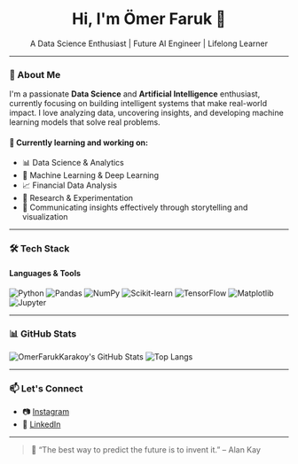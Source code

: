 <h1 align="center">Hi, I'm Ömer Faruk 👋</h1>
<p align="center">A Data Science Enthusiast | Future AI Engineer | Lifelong Learner</p>

---

### 🧠 About Me

I'm a passionate **Data Science** and **Artificial Intelligence** enthusiast, currently focusing on building intelligent systems that make real-world impact. I love analyzing data, uncovering insights, and developing machine learning models that solve real problems.

#### 🌱 Currently learning and working on:
- 📊 Data Science & Analytics
- 🤖 Machine Learning & Deep Learning
- 📈 Financial Data Analysis
- 🧪 Research & Experimentation
- 💬 Communicating insights effectively through storytelling and visualization

---

### 🛠 Tech Stack

#### Languages & Tools
![Python](https://img.shields.io/badge/Python-3776AB?style=for-the-badge&logo=python&logoColor=white)
![Pandas](https://img.shields.io/badge/Pandas-150458?style=for-the-badge&logo=pandas&logoColor=white)
![NumPy](https://img.shields.io/badge/NumPy-013243?style=for-the-badge&logo=numpy&logoColor=white)
![Scikit-learn](https://img.shields.io/badge/Scikit--Learn-F7931E?style=for-the-badge&logo=scikit-learn&logoColor=white)
![TensorFlow](https://img.shields.io/badge/TensorFlow-FF6F00?style=for-the-badge&logo=tensorflow&logoColor=white)
![Matplotlib](https://img.shields.io/badge/Matplotlib-11557C?style=for-the-badge&logo=matplotlib&logoColor=white)
![Jupyter](https://img.shields.io/badge/Jupyter-F37626?style=for-the-badge&logo=jupyter&logoColor=white)

---

### 📊 GitHub Stats

![OmerFarukKarakoy's GitHub Stats](https://github-readme-stats.vercel.app/api?username=OmerFarukKarakoy&show_icons=true&theme=tokyonight)
![Top Langs](https://github-readme-stats.vercel.app/api/top-langs/?username=OmerFarukKarakoy&layout=compact&theme=tokyonight)

---

### 📫 Let's Connect

- 📷 [Instagram](https://www.instagram.com/omerfarukkarakoy/)
- 💼 [LinkedIn](https://www.linkedin.com/in/omer-faruk-karakoy/)

---

> 🚀 “The best way to predict the future is to invent it.” – Alan Kay
